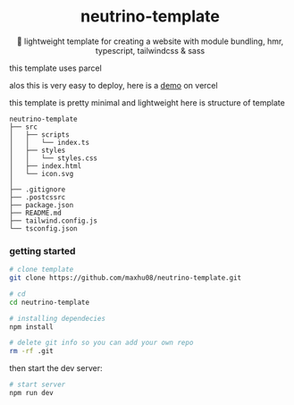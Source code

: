 <div align="center">

# neutrino-template

🌌 lightweight template for creating a website with module bundling, hmr, typescript, tailwindcss & sass

</div>

this template uses parcel

alos this is very easy to deploy, here is a [demo](https://neutrino-template.vercel.app/) on vercel

this template is pretty minimal and lightweight here is structure of template

```
neutrino-template
├── src
│   ├── scripts
│   │   └── index.ts
│   ├── styles
│   │   └── styles.css
│   ├── index.html
│   └── icon.svg
│
├── .gitignore
├── .postcssrc
├── package.json
├── README.md
├── tailwind.config.js
└── tsconfig.json
```

### getting started

```bash
# clone template
git clone https://github.com/maxhu08/neutrino-template.git

# cd
cd neutrino-template

# installing dependecies
npm install

# delete git info so you can add your own repo
rm -rf .git
```

then start the dev server:

```bash
# start server
npm run dev
```
